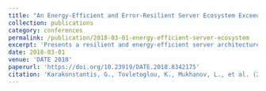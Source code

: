 ```yaml
---
title: "An Energy-Efficient and Error-Resilient Server Ecosystem Exceeding Conservative Scaling Limits"
collection: publications
category: conferences
permalink: /publication/2018-03-01-energy-efficient-server-ecosystem
excerpt: 'Presents a resilient and energy-efficient server architecture designed to exceed conventional scalability limits by combining hardware and software innovations.'
date: 2018-03-01
venue: 'DATE 2018'
paperurl: 'https://doi.org/10.23919/DATE.2018.8342175'
citation: 'Karakonstantis, G., Tovletoglou, K., Mukhanov, L., et al. (2018). &quot;An Energy-Efficient and Error-Resilient Server Ecosystem Exceeding Conservative Scaling Limits.&quot; <i>DATE 2018</i>, 1099–1104. https://doi.org/10.23919/DATE.2018.8342175'
---
```

